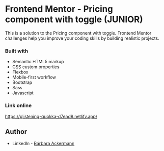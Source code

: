# Frontend Mentor - Pricing component with toggle (JUNIOR)

This is a solution to the Pricing component with toggle. Frontend Mentor challenges help you improve your coding skills by building realistic projects.

### Built with

- Semantic HTML5 markup
- CSS custom properties
- Flexbox
- Mobile-first workflow
- Bootstrap
- Sass
- Javascript

### Link online
https://glistening-quokka-d7ead8.netlify.app/

## Author

- LinkedIn - [Bárbara Ackermann](https://www.linkedin.com/in/barchuackermann/)
